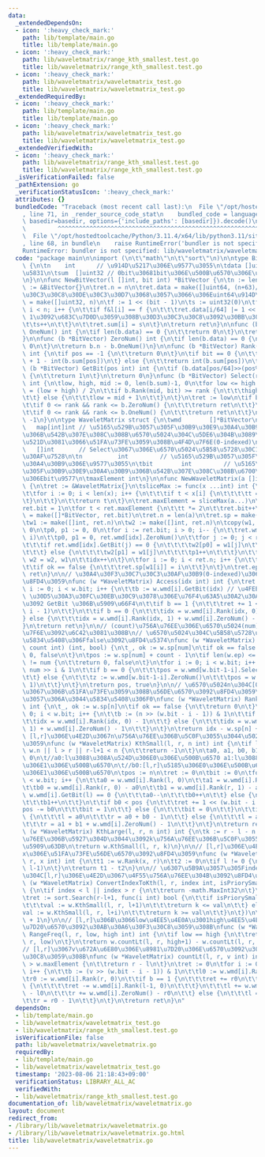 ```yaml
---
data:
  _extendedDependsOn:
  - icon: ':heavy_check_mark:'
    path: lib/template/main.go
    title: lib/template/main.go
  - icon: ':heavy_check_mark:'
    path: lib/waveletmatrix/range_kth_smallest.test.go
    title: lib/waveletmatrix/range_kth_smallest.test.go
  - icon: ':heavy_check_mark:'
    path: lib/waveletmatrix/waveletmatrix_test.go
    title: lib/waveletmatrix/waveletmatrix_test.go
  _extendedRequiredBy:
  - icon: ':heavy_check_mark:'
    path: lib/template/main.go
    title: lib/template/main.go
  - icon: ':heavy_check_mark:'
    path: lib/waveletmatrix/waveletmatrix_test.go
    title: lib/waveletmatrix/waveletmatrix_test.go
  _extendedVerifiedWith:
  - icon: ':heavy_check_mark:'
    path: lib/waveletmatrix/range_kth_smallest.test.go
    title: lib/waveletmatrix/range_kth_smallest.test.go
  _isVerificationFailed: false
  _pathExtension: go
  _verificationStatusIcon: ':heavy_check_mark:'
  attributes: {}
  bundledCode: "Traceback (most recent call last):\n  File \"/opt/hostedtoolcache/Python/3.11.4/x64/lib/python3.11/site-packages/onlinejudge_verify/documentation/build.py\"\
    , line 71, in _render_source_code_stat\n    bundled_code = language.bundle(stat.path,\
    \ basedir=basedir, options={'include_paths': [basedir]}).decode()\n          \
    \         ^^^^^^^^^^^^^^^^^^^^^^^^^^^^^^^^^^^^^^^^^^^^^^^^^^^^^^^^^^^^^^^^^^^^^^^^^^^^^^^^^\n\
    \  File \"/opt/hostedtoolcache/Python/3.11.4/x64/lib/python3.11/site-packages/onlinejudge_verify/languages/user_defined.py\"\
    , line 68, in bundle\n    raise RuntimeError('bundler is not specified: {}'.format(str(path)))\n\
    RuntimeError: bundler is not specified: lib/waveletmatrix/waveletmatrix.go\n"
  code: "package main\n\nimport (\n\t\"math\"\n\t\"sort\"\n)\n\ntype BitVector struct\
    \ {\n\tn    int      // \u914D\u5217\u306E\u9577\u3055\n\tdata []uint64 // bit\u60C5\
    \u5831\n\tsum  []uint32 // 0bit\u30681bit\u306E\u500B\u6570\u306E\u7D2F\u7A4D\u548C\
    \n}\n\nfunc NewBitVector(l []int, bit int) *BitVector {\n\tn := len(l)\n\tret\
    \ := &BitVector{}\n\tret.n = n\n\tret.data = make([]uint64, (n+63)/64) // \u30D3\
    \u30C3\u30C8\u30DE\u30C3\u30D7\u3068\u3057\u3066\u306Euint64\u914D\u5217\n\tret.sum\
    \ = make([]uint32, n)\n\tf := 1 << (bit - 1)\n\ts := uint32(0)\n\tfor i := 0;\
    \ i < n; i++ {\n\t\tif f&l[i] == f {\n\t\t\tret.data[i/64] |= 1 << (i % 64) //\
    \ 1\u3092\u683C\u7D0D\u3059\u308B\u30D3\u30C3\u30C8\u3092\u30BB\u30C3\u30C8\n\t\
    \t\ts++\n\t\t}\n\t\tret.sum[i] = s\n\t}\n\treturn ret\n}\n\nfunc (b *BitVector)\
    \ OneNum() int {\n\tif len(b.data) == 0 {\n\t\treturn 0\n\t}\n\treturn int(b.sum[b.n-1])\n\
    }\n\nfunc (b *BitVector) ZeroNum() int {\n\tif len(b.data) == 0 {\n\t\treturn\
    \ 0\n\t}\n\treturn b.n - b.OneNum()\n}\n\nfunc (b *BitVector) Rank(pos, bit int)\
    \ int {\n\tif pos == -1 {\n\t\treturn 0\n\t}\n\tif bit == 0 {\n\t\treturn pos\
    \ + 1 - int(b.sum[pos])\n\t} else {\n\t\treturn int(b.sum[pos])\n\t}\n}\nfunc\
    \ (b *BitVector) GetBit(pos int) int {\n\tif (b.data[pos/64]>>(pos%64))&1 == 1\
    \ {\n\t\treturn 1\n\t}\n\treturn 0\n}\nfunc (b *BitVector) Select(rank, bit int)\
    \ int {\n\tlow, high, mid := 0, len(b.sum)-1, 0\n\tfor low <= high {\n\t\tmid\
    \ = (low + high) / 2\n\t\tif b.Rank(mid, bit) >= rank {\n\t\t\thigh = mid - 1\n\
    \t\t} else {\n\t\t\tlow = mid + 1\n\t\t}\n\t}\n\tret := low\n\tif bit == 0 {\n\
    \t\tif 0 <= rank && rank <= b.ZeroNum() {\n\t\t\treturn ret\n\t\t}\n\t} else {\n\
    \t\tif 0 <= rank && rank <= b.OneNum() {\n\t\t\treturn ret\n\t\t}\n\t}\n\treturn\
    \ -1\n}\n\ntype WaveletMatrix struct {\n\twmd        []*BitVector\n\tsp      \
    \   map[int]int // \u5165\u529B\u3057\u305F\u30B9\u30E9\u30A4\u30B9\u306E\u4E2D\
    \u306B\u542B\u307E\u308C\u308B\u6570\u5024\u304C\u5DE6\u304B\u3089\u307F\u3066\
    \u521D\u3081\u3066\u51FA\u73FE\u3059\u308B\u4F4D\u7F6E(0-indexed)\n\tep      \
    \   []int       // Select\u3067\u306E\u6570\u5024\u5B58\u5728\u30C1\u30A7\u30C3\
    \u30AF\u7528\n\tn          int         // \u5165\u529B\u3057\u305F\u30B9\u30E9\
    \u30A4\u30B9\u306E\u9577\u3055\n\tbit        int         // \u5165\u529B\u3057\
    \u305F\u30B9\u30E9\u30A4\u30B9\u306B\u542B\u307E\u308C\u308B\u6700\u5927\u5024\
    \u306Ebit\u9577\n\tmaxElement int\n}\n\nfunc NewWaveletMatrix(a []int) *WaveletMatrix\
    \ {\n\tret := &WaveletMatrix{}\n\tsliceMax := func(x ...int) int {\n\t\tt := 0\n\
    \t\tfor i := 0; i < len(x); i++ {\n\t\t\tif t < x[i] {\n\t\t\t\tt = x[i]\n\t\t\
    \t}\n\t\t}\n\t\treturn t\n\t}\n\tret.maxElement = sliceMax(a...)\n\tt := 1\n\t\
    ret.bit = 1\n\tfor t < ret.maxElement {\n\t\tt *= 2\n\t\tret.bit++\n\t}\n\tret.wmd\
    \ = make([]*BitVector, ret.bit)\n\tret.n = len(a)\n\tret.sp = make(map[int]int)\n\
    \tw1 := make([]int, ret.n)\n\tw2 := make([]int, ret.n)\n\tcopy(w1, a)\n\tidx :=\
    \ 0\n\tp0, p1 := 0, 0\n\tfor i := ret.bit; i > 0; i-- {\n\t\tret.wmd[idx] = NewBitVector(w1,\
    \ i)\n\t\tp0, p1 = 0, ret.wmd[idx].ZeroNum()\n\t\tfor j := 0; j < ret.n; j++ {\n\
    \t\t\tif ret.wmd[idx].GetBit(j) == 0 {\n\t\t\t\tw2[p0] = w1[j]\n\t\t\t\tp0++\n\
    \t\t\t} else {\n\t\t\t\tw2[p1] = w1[j]\n\t\t\t\tp1++\n\t\t\t}\n\t\t}\n\t\tw1,\
    \ w2 = w2, w1\n\t\tidx++\n\t}\n\tfor i := 0; i < ret.n; i++ {\n\t\t_, ok := ret.sp[w1[i]]\n\
    \t\tif ok == false {\n\t\t\tret.sp[w1[i]] = i\n\t\t}\n\t}\n\tret.ep = w1\n\treturn\
    \ ret\n}\n\n// \u30A4\u30F3\u30C7\u30C3\u30AF\u30B9(0-indexed)\u306E\u5024\u3092\
    \u8FD4\u3059\nfunc (w *WaveletMatrix) Access(idx int) int {\n\tret := 0\n\tfor\
    \ i := 0; i < w.bit; i++ {\n\t\tb := w.wmd[i].GetBit(idx) // \u4FEE\u6B63: data\
    \ \u30D5\u30A3\u30FC\u30EB\u30C9\u3078\u306E\u76F4\u63A5\u30A2\u30AF\u30BB\u30B9\
    \u3092 GetBit \u306B\u5909\u66F4\n\t\tif b == 1 {\n\t\t\tret += 1 << (w.bit -\
    \ i - 1)\n\t\t}\n\t\tif b == 0 {\n\t\t\tidx = w.wmd[i].Rank(idx, 0) - 1\n\t\t\
    } else {\n\t\t\tidx = w.wmd[i].Rank(idx, 1) + w.wmd[i].ZeroNum() - 1\n\t\t}\n\t\
    }\n\treturn ret\n}\n\n// (count)\u756A\u76EE\u306E\u6570\u5024(num)\u306E\u4F4D\
    \u7F6E\u3092\u6C42\u3081\u308B\n// \u6570\u5024\u304C\u5B58\u5728\u3057\u306A\u3044\
    \u5834\u5408\u306Ffalse\u3092\u8FD4\u5374\nfunc (w *WaveletMatrix) Select(num,\
    \ count int) (int, bool) {\n\t_, ok := w.sp[num]\n\tif ok == false {\n\t\treturn\
    \ 0, false\n\t}\n\tpos := w.sp[num] + count - 1\n\tif len(w.ep) <= pos || w.ep[pos]\
    \ != num {\n\t\treturn 0, false\n\t}\n\tfor i := 0; i < w.bit; i++ {\n\t\tb :=\
    \ num >> i & 1\n\t\tif b == 0 {\n\t\t\tpos = w.wmd[w.bit-1-i].Select(pos+1, 0)\n\
    \t\t} else {\n\t\t\tz := w.wmd[w.bit-1-i].ZeroNum()\n\t\t\tpos = w.wmd[w.bit-1-i].Select(pos-z+1,\
    \ 1)\n\t\t}\n\t}\n\treturn pos, true\n}\n\n// \u6570\u5024n\u304C[0,idx]\u307E\
    \u3067\u306B\u51FA\u73FE\u3059\u308B\u56DE\u6570\u3092\u8FD4\u3059\n// \u5B58\u5728\
    \u3057\u306A\u3044\u5834\u5408\u306F0\nfunc (w *WaveletMatrix) Rank(n, idx int)\
    \ int {\n\t_, ok := w.sp[n]\n\tif ok == false {\n\t\treturn 0\n\t}\n\tfor i :=\
    \ 0; i < w.bit; i++ {\n\t\tb := (n >> (w.bit - i - 1)) & 1\n\t\tif b == 0 {\n\t\
    \t\tidx = w.wmd[i].Rank(idx, 0) - 1\n\t\t} else {\n\t\t\tidx = w.wmd[i].Rank(idx,\
    \ 1) + w.wmd[i].ZeroNum() - 1\n\t\t}\n\t}\n\treturn idx - w.sp[n] + 1\n}\n\n//\
    \ [l,r]\u306E\u4E2D\u3067n\u756A\u76EE\u306B\u5C0F\u3055\u3044\u5024\u3092\u8FD4\
    \u3059\nfunc (w *WaveletMatrix) KthSmall(l, r, n int) int {\n\tif l < 0 || r >=\
    \ w.n || l > r || r-l+1 < n {\n\t\treturn -1\n\t}\n\ta0, a1, b0, b1 := 0, 0, 0,\
    \ 0\n\t//a0:l\u3088\u308A\u524D\u306E0\u306E\u500B\u6570 a1:l\u3088\u308A\u524D\
    \u306E1\u306E\u500B\u6570\n\t//b0:[l,r]\u5185\u306E0\u306E\u500B\u6570 ab:[l,r]\u5185\
    \u306E1\u306E\u500B\u6570\n\tpos := n\n\tret := 0\n\tbit := 0\n\tfor i := 0; i\
    \ < w.bit; i++ {\n\t\ta0 = w.wmd[i].Rank(l, 0)\n\t\ta1 = w.wmd[i].Rank(l, 1)\n\
    \t\tb0 = w.wmd[i].Rank(r, 0) - a0\n\t\tb1 = w.wmd[i].Rank(r, 1) - a1\n\n\t\tif\
    \ w.wmd[i].GetBit(l) == 0 {\n\t\t\ta0--\n\t\t\tb0++\n\t\t} else {\n\t\t\ta1--\n\
    \t\t\tb1++\n\t\t}\n\t\tif b0 < pos {\n\t\t\tret += 1 << (w.bit - i - 1)\n\t\t\t\
    pos -= b0\n\t\t\tbit = 1\n\t\t} else {\n\t\t\tbit = 0\n\t\t}\n\t\tif bit == 0\
    \ {\n\t\t\tl = a0\n\t\t\tr = a0 + b0 - 1\n\t\t} else {\n\t\t\tl = a1 + w.wmd[i].ZeroNum()\n\
    \t\t\tr = a1 + b1 + w.wmd[i].ZeroNum() - 1\n\t\t}\n\t}\n\treturn ret\n}\nfunc\
    \ (w *WaveletMatrix) KthLarge(l, r, n int) int {\n\tk := r - l - n + 2 //n\u756A\
    \u76EE\u306B\u5927\u304D\u3044\u3092k\u756A\u76EE\u306B\u5C0F\u3055\u3044\u306B\
    \u5909\u63DB\n\treturn w.KthSmall(l, r, k)\n}\n\n// [l,r]\u306E\u4E2D\u3067\u306E\
    x\u306E\u51FA\u73FE\u56DE\u6570\u3092\u8FD4\u3059\nfunc (w *WaveletMatrix) Freq(l,\
    \ r, x int) int {\n\tt1 := w.Rank(x, r)\n\tt2 := 0\n\tif l != 0 {\n\t\tt2 = w.Rank(x,\
    \ l-1)\n\t}\n\treturn t1 - t2\n}\n\n// \u6307\u5B9A\u3057\u305Findex\u306E\u5024\
    \u304C[l,r]\u306E\u4E2D\u3067\u4F55\u756A\u76EE\u304B\u3092\u8FD4\u3059\nfunc\
    \ (w *WaveletMatrix) ConvertIndexToKth(l, r, index int, isPriorySmall bool) int\
    \ {\n\tif index < l || index > r {\n\t\treturn -math.MaxInt32\n\t}\n\tk := w.Access(index)\n\
    \tret := sort.Search(r-l+1, func(i int) bool {\n\t\tif isPriorySmall == true {\n\
    \t\t\tval := w.KthSmall(l, r, l+1)\n\t\t\treturn k <= val\n\t\t} else {\n\t\t\t\
    val := w.KthSmall(l, r, l+i)\n\t\t\treturn k >= val\n\t\t}\n\t})\n\treturn ret\
    \ + 1\n}\n\n// [l,r]\u306B\u3066low\u4EE5\u4E0A\u3001high\u4EE5\u4E0B\u306E\u8981\
    \u7D20\u6570\u3092\u30AB\u30A6\u30F3\u30C8\u3059\u308B\nfunc (w *WaveletMatrix)\
    \ RangeFreq(l, r, low, high int) int {\n\tif low == high {\n\t\treturn w.Freq(l,\
    \ r, low)\n\t}\n\treturn w.countLt(l, r, high+1) - w.countLt(l, r, low)\n}\n\n\
    // [l,r]\u3067v\u672A\u6E80\u306E\u8981\u7D20\u306E\u6570\u3092\u30AB\u30A6\u30F3\
    \u30C8\u3059\u308B\nfunc (w *WaveletMatrix) countLt(l, r, v int) int {\n\tif v\
    \ > w.maxElement {\n\t\treturn r - l\n\t}\n\tret := 0\n\tfor i := 0; i < w.bit;\
    \ i++ {\n\t\tb := (v >> (w.bit - i - 1)) & 1\n\t\tl0 := w.wmd[i].Rank(l, 0)\n\t\
    \tr0 := w.wmd[i].Rank(r, 0)\n\t\tif b == 1 {\n\t\t\tret += r0\n\t\t\tif l > 0\
    \ {\n\t\t\t\tret -= w.wmd[i].Rank(l-1, 0)\n\t\t\t}\n\t\t\tl += w.wmd[i].ZeroNum()\
    \ - l0\n\t\t\tr += w.wmd[i].ZeroNum() - r0\n\t\t} else {\n\t\t\tl = l0 - 1\n\t\
    \t\tr = r0 - 1\n\t\t}\n\t}\n\treturn ret\n}\n"
  dependsOn:
  - lib/template/main.go
  - lib/waveletmatrix/waveletmatrix_test.go
  - lib/waveletmatrix/range_kth_smallest.test.go
  isVerificationFile: false
  path: lib/waveletmatrix/waveletmatrix.go
  requiredBy:
  - lib/template/main.go
  - lib/waveletmatrix/waveletmatrix_test.go
  timestamp: '2023-08-06 21:18:43+09:00'
  verificationStatus: LIBRARY_ALL_AC
  verifiedWith:
  - lib/waveletmatrix/range_kth_smallest.test.go
documentation_of: lib/waveletmatrix/waveletmatrix.go
layout: document
redirect_from:
- /library/lib/waveletmatrix/waveletmatrix.go
- /library/lib/waveletmatrix/waveletmatrix.go.html
title: lib/waveletmatrix/waveletmatrix.go
---
```

